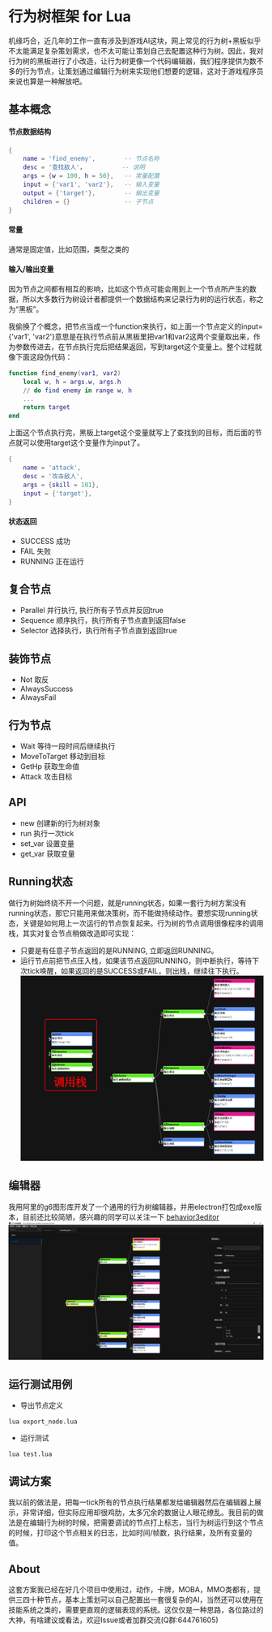 # 行为树框架 for Lua
机缘巧合，近几年的工作一直有涉及到游戏AI这块，网上常见的行为树+黑板似乎不太能满足复杂策划需求，也不太可能让策划自己去配置这种行为树。因此，我对行为树的黑板进行了小改造，让行为树更像一个代码编辑器，我们程序提供为数不多的行为节点，让策划通过编辑行为树来实现他们想要的逻辑，这对于游戏程序员来说也算是一种解放吧。

## 基本概念
#### 节点数据结构
```lua
{
    name = 'find_enemy',        -- 节点名称
    desc = '查找敌人'，          -- 说明
    args = {w = 100, h = 50},   -- 常量配置
    input = {'var1', 'var2'},   -- 输入变量
    output = {'target'},        -- 输出变量
    children = {}               -- 子节点
}
```
#### 常量
通常是固定值，比如范围，类型之类的
#### 输入/输出变量
因为节点之间都有相互的影响，比如这个节点可能会用到上一个节点所产生的数据，所以大多数行为树设计者都提供一个数据结构来记录行为树的运行状态，称之为“黑板”。

我偷换了个概念，把节点当成一个function来执行，如上面一个节点定义的input={'var1', 'var2'}意思是在执行节点前从黑板里把var1和var2这两个变量取出来，作为参数传进去，在节点执行完后把结果返回，写到target这个变量上。整个过程就像下面这段伪代码：
```lua
function find_enemy(var1, var2)
    local w, h = args.w, args.h
    // do find enemy in range w, h
    ...
    return target
end
```
上面这个节点执行完，黑板上target这个变量就写上了查找到的目标，而后面的节点就可以使用target这个变量作为input了。
```lua
{
    name = 'attack',
    desc = '攻击敌人',
    args = {skill = 101},
    input = {'target'},
}
```
#### 状态返回
+ SUCCESS 成功
+ FAIL 失败
+ RUNNING 正在运行

## 复合节点
+ Parallel 并行执行, 执行所有子节点并反回true
+ Sequence 顺序执行，执行所有子节点直到返回false
+ Selector 选择执行，执行所有子节点直到返回true

## 装饰节点
+ Not 取反
+ AlwaysSuccess
+ AlwaysFail

## 行为节点
+ Wait 等待一段时间后继续执行
+ MoveToTarget 移动到目标
+ GetHp 获取生命值
+ Attack 攻击目标

## API
+ new 创建新的行为树对象
+ run 执行一次tick
+ set_var 设置变量
+ get_var 获取变量

## Running状态
做行为树始终绕不开一个问题，就是running状态，如果一套行为树方案没有running状态，那它只能用来做决策树，而不能做持续动作。要想实现running状态，关键是如何用上一次运行的节点恢复起来。行为树的节点调用很像程序的调用栈，其实对复合节点稍做改造即可实现：
+ 只要是有任意子节点返回的是RUNNING, 立即返回RUNNING。
+ 运行节点前把节点压入栈，如果该节点返回RUNNING，则中断执行，等待下次tick唤醒，如果返回的是SUCCESS或FAIL，则出栈，继续往下执行。
![](readme/running.png)

## 编辑器
我用阿里的g6图形库开发了一个通用的行为树编辑器，并用electron打包成exe版本，目前还比较简陋，感兴趣的同学可以关注一下 [behavior3editor](https://github.com/zhandouxiaojiji/behavior3editor)
![](readme/editor.png)

## 运行测试用例
+ 导出节点定义
```
lua export_node.lua
```
+ 运行测试
```
lua test.lua
```

## 调试方案
我以前的做法是，把每一tick所有的节点执行结果都发给编辑器然后在编辑器上展示，非常详细，但实际应用却很鸡肋，太多冗余的数据让人眼花缭乱。我目前的做法是在编辑行为树的时候，把需要调试的节点打上标志，当行为树运行到这个节点的时候，打印这个节点相关的日志，比如时间/帧数，执行结果，及所有变量的值。

## About
这套方案我已经在好几个项目中使用过，动作，卡牌，MOBA，MMO类都有，提供三四十种节点，基本上策划可以自己配置出一套很复杂的AI，当然还可以使用在技能系统之类的，需要更直观的逻辑表现的系统。这仅仅是一种思路，各位路过的大神，有啥建议或看法，欢迎Issue或者加群交流(Q群:644761605)
